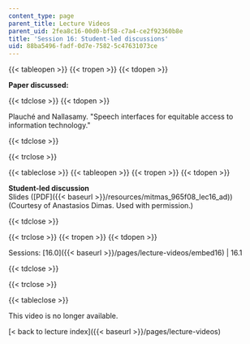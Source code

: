 ```yaml
---
content_type: page
parent_title: Lecture Videos
parent_uid: 2fea8c16-00d0-bf58-c7a4-ce2f92360b8e
title: 'Session 16: Student-led discussions'
uid: 88ba5496-fadf-0d7e-7582-5c47631073ce
---
```


{{< tableopen >}}
{{< tropen >}}
{{< tdopen >}}


**Paper discussed:**


{{< tdclose >}}
{{< tdopen >}}


Plauché and Nallasamy. "Speech interfaces for equitable access to information technology."


{{< tdclose >}}

{{< trclose >}}

{{< tableclose >}}
{{< tableopen >}}
{{< tropen >}}
{{< tdopen >}}


**Student-led discussion**  
Slides ([PDF]({{< baseurl >}}/resources/mitmas_965f08_lec16_ad)) (Courtesy of Anastasios Dimas. Used with permission.)


{{< tdclose >}}

{{< trclose >}}
{{< tropen >}}
{{< tdopen >}}


Sessions: [16.0]({{< baseurl >}}/pages/lecture-videos/embed16) | 16.1


{{< tdclose >}}

{{< trclose >}}

{{< tableclose >}}

This video is no longer available.

[< back to lecture index]({{< baseurl >}}/pages/lecture-videos)